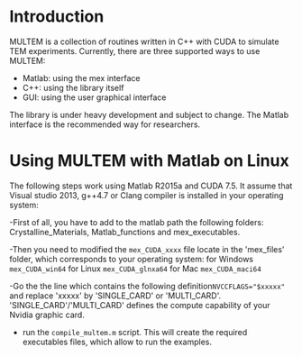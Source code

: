 Introduction
============

MULTEM is a collection of routines written in C++ with CUDA to simulate TEM experiments.
Currently, there are three supported ways to use MULTEM:
 - Matlab: using the mex interface
 - C++: using the library itself
 - GUI: using the user graphical interface 
 
The library is under heavy development and subject to change.
The Matlab interface is the recommended way for researchers.

Using MULTEM with Matlab on Linux
=================================
The following steps work using Matlab R2015a and CUDA 7.5. It assume that Visual studio 2013, g++4.7 or Clang compiler is installed in your operating system:

-First of all, you have to add to the matlab path the following folders: Crystalline_Materials, Matlab_functions and mex_executables.

-Then you need to modified the `mex_CUDA_xxxx` file locate in the 'mex_files' folder, which corresponds to your operating system:
for Windows `mex_CUDA_win64`
for Linux `mex_CUDA_glnxa64`
for Mac `mex_CUDA_maci64`

-Go the the line which contains the following definition`NVCCFLAGS="$xxxxx"` and replace 'xxxxx' by 'SINGLE_CARD' or 'MULTI_CARD'. 'SINGLE_CARD'/'MULTI_CARD' defines the compute capability of your Nvidia graphic card.

- run the `compile_multem.m` script. This will create the required executables files, which allow to run the examples.
